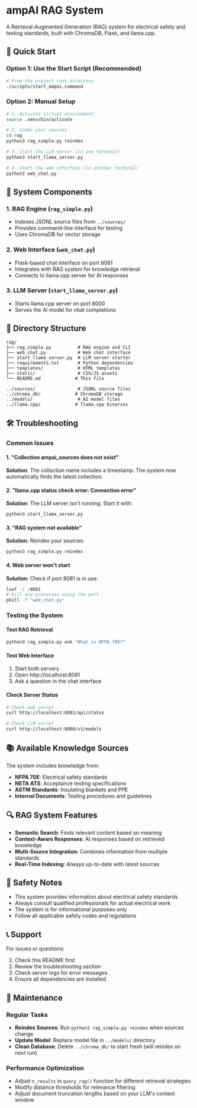 # ampAI RAG System

A Retrieval-Augmented Generation (RAG) system for electrical safety and testing standards, built with ChromaDB, Flask, and llama.cpp.

## 🚀 Quick Start

### Option 1: Use the Start Script (Recommended)
```bash
# From the project root directory
./scripts/start_ampai.command
```

### Option 2: Manual Setup
```bash
# 1. Activate virtual environment
source .venv/bin/activate

# 2. Index your sources
cd rag
python3 rag_simple.py reindex

# 3. Start the LLM server (in one terminal)
python3 start_llama_server.py

# 4. Start the web interface (in another terminal)
python3 web_chat.py
```

## 🔧 System Components

### 1. **RAG Engine** (`rag_simple.py`)
- Indexes JSONL source files from `../sources/`
- Provides command-line interface for testing
- Uses ChromaDB for vector storage

### 2. **Web Interface** (`web_chat.py`)
- Flask-based chat interface on port 8081
- Integrates with RAG system for knowledge retrieval
- Connects to llama.cpp server for AI responses

### 3. **LLM Server** (`start_llama_server.py`)
- Starts llama.cpp server on port 8000
- Serves the AI model for chat completions

## 📁 Directory Structure

```
rag/
├── rag_simple.py          # RAG engine and CLI
├── web_chat.py            # Web chat interface
├── start_llama_server.py  # LLM server starter
├── requirements.txt       # Python dependencies
├── templates/             # HTML templates
├── static/                # CSS/JS assets
└── README.md             # This file

../sources/                # JSONL source files
../chroma_db/             # ChromaDB storage
../models/                 # AI model files
../llama.cpp/             # llama.cpp binaries
```

## 🛠️ Troubleshooting

### Common Issues

#### 1. **"Collection ampai_sources does not exist"**
**Solution**: The collection name includes a timestamp. The system now automatically finds the latest collection.

#### 2. **"llama.cpp status check error: Connection error"**
**Solution**: The LLM server isn't running. Start it with:
```bash
python3 start_llama_server.py
```

#### 3. **"RAG system not available"**
**Solution**: Reindex your sources:
```bash
python3 rag_simple.py reindex
```

#### 4. **Web server won't start**
**Solution**: Check if port 8081 is in use:
```bash
lsof -i :8081
# Kill any processes using the port
pkill -f "web_chat.py"
```

### Testing the System

#### Test RAG Retrieval
```bash
python3 rag_simple.py ask "What is NFPA 70E?"
```

#### Test Web Interface
1. Start both servers
2. Open http://localhost:8081
3. Ask a question in the chat interface

#### Check Server Status
```bash
# Check web server
curl http://localhost:8081/api/status

# Check LLM server
curl http://localhost:8000/v1/models
```

## 📚 Available Knowledge Sources

The system includes knowledge from:
- **NFPA 70E**: Electrical safety standards
- **NETA ATS**: Acceptance testing specifications
- **ASTM Standards**: Insulating blankets and PPE
- **Internal Documents**: Testing procedures and guidelines

## 🔍 RAG System Features

- **Semantic Search**: Finds relevant content based on meaning
- **Context-Aware Responses**: AI responses based on retrieved knowledge
- **Multi-Source Integration**: Combines information from multiple standards
- **Real-Time Indexing**: Always up-to-date with latest sources

## 🚨 Safety Notes

- This system provides information about electrical safety standards
- Always consult qualified professionals for actual electrical work
- The system is for informational purposes only
- Follow all applicable safety codes and regulations

## 📞 Support

For issues or questions:
1. Check this README first
2. Review the troubleshooting section
3. Check server logs for error messages
4. Ensure all dependencies are installed

## 🔄 Maintenance

### Regular Tasks
- **Reindex Sources**: Run `python3 rag_simple.py reindex` when sources change
- **Update Model**: Replace model file in `../models/` directory
- **Clean Database**: Delete `../chroma_db/` to start fresh (will reindex on next run)

### Performance Optimization
- Adjust `n_results` in `query_rag()` function for different retrieval strategies
- Modify distance thresholds for relevance filtering
- Adjust document truncation lengths based on your LLM's context window
